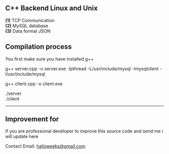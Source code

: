 <h2> C++ Backend Linux and Unix</h2>

<b>(1)</b> TCP Communication</br>
<b>(2)</b> MySQL database</br>
<b>(3)</b> Data format JSON</br>

<h2> Compilation process </h2>
<p>You first make sure you have installed g++</p>
<p>g++ server.cpp -o server.exe -lpthread -L/usr/include/mysql -lmysqlclient -I/usr/include/mysql</p>
<p>g++ client.cpp -o client.exe</p>
./server<br>
./client<br>
<hr>
<h2> Improvement for</h2>
<p>If you are professional developer to improve this source code and send me i will update here</p>
<p>Contact Email: <a href="halloweeks@gmail.com">halloweeks@gmail.com</a></p>
